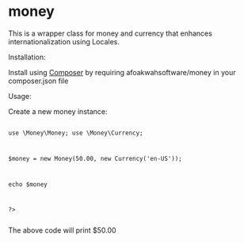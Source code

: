 # money
This is a wrapper class for money and currency
that enhances internationalization using Locales.

Installation:

Install using <a href="http://composer.org">Composer</a>
by requiring afoakwahsoftware/money in your composer.json file


Usage:

Create a new money instance:

<code>
<?php

use \Money\Money;
use \Money\Currency;

$money = new Money(50.00, new Currency('en-US'));

echo $money


?>

</code>
The above code will print 
$50.00

